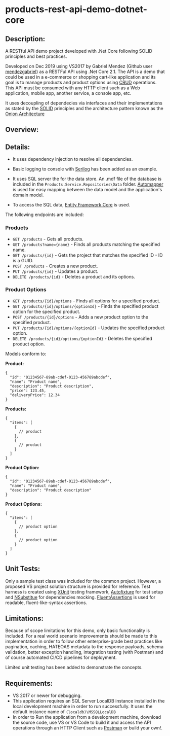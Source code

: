 # products-rest-api-demo-dotnet-core

## Description:
A RESTful API demo project developed with .Net Core following SOLID principles and best practices.

Developed on Dec 2019 using VS2017 by Gabriel Mendez (Github user [mendezgabriel](https://github.com/mendezgabriel)) as a RESTFul API using .Net Core 2.1. The API is a demo that could be used in a e-commerce or shopping cart-like application and its goal is to manage products and product options using [CRUD](https://en.wikipedia.org/wiki/Create,_read,_update_and_delete) operations. This API must be consumed with any HTTP client such as a Web application, mobile app, another service, a console app, etc. 

It uses decoupling of dependecies via interfaces and their implementations as stated by the [SOLID](https://en.wikipedia.org/wiki/SOLID) principles and the architecture pattern known as the [Onion Architecture](http://jeffreypalermo.com/blog/the-onion-architecture-part-1/)

## Overview:


## Details:
- It uses dependency injection to resolve all dependencies.

- Basic logging to console with [Serilog](https://github.com/serilog/serilog) has been added as an example.

- It uses SQL server the for the data store. An .mdf file of the database is included in the `Products.Service.Repositories\Data` folder. [Automapper](https://github.com/AutoMapper/AutoMapper) is used for easy mapping between the data model and the application's domain model.

- To access the SQL data, [Entity Framework Core](https://github.com/dotnet/efcore) is used.

The following endpoints are included:

### Products

* `GET /products` - Gets all products.
* `GET /products?name={name}` - Finds all products matching the specified name.
* `GET /products/{id}` - Gets the project that matches the specified ID - ID is a GUID.
* `POST /products` - Creates a new product.
* `PUT /products/{id}` - Updates a product.
* `DELETE /products/{id}` - Deletes a product and its options.

### Product Options

* `GET /products/{id}/options` - Finds all options for a specified product.
* `GET /products/{id}/options/{optionId}` - Finds the specified product option for the specified product.
* `POST /products/{id}/options` - Adds a new product option to the specified product.
* `PUT /products/{id}/options/{optionId}` - Updates the specified product option.
* `DELETE /products/{id}/options/{optionId}` - Deletes the specified product option.

Models conform to:

**Product:**
```
{
  "id": "01234567-89ab-cdef-0123-456789abcdef",
  "name": "Product name",
  "description": "Product description",
  "price": 123.45,
  "deliveryPrice": 12.34
}
```

**Products:**
```
{
  "items": [
    {
      // product
    },
    {
      // product
    }
  ]
}
```

**Product Option:**
```
{
  "id": "01234567-89ab-cdef-0123-456789abcdef",
  "name": "Product name",
  "description": "Product description"
}
```

**Product Options:**
```
{
  "items": [
    {
      // product option
    },
    {
      // product option
    }
  ]
}
```

## Unit Tests:
Only a sample test class was included for the common project. However, a proposed VS project solution structure is provided for reference. Test harness is created using [XUnit](https://xunit.net/) testing framework, [Autofixture](https://github.com/AutoFixture/AutoFixture) for test setup and [NSubstitue](https://github.com/nsubstitute/NSubstitute) for dependencies mocking. [FluentAssertions](https://github.com/fluentassertions/fluentassertions) is used for readable, fluent-like-syntax assertions.

## Limitations:
Because of scope limitations for this demo, only basic functionality is included. For a real world scenario improvements should be made to this implementation in order to follow other enterprise-grade best practices like pagination, caching, HATEOAS metadata to the response payloads, schema validation, better exception handling, integration testing (with Postman) and of course automated CI/CD pipelines for deployment.

Limited unit testing has been added to demonstrate the concepts.

## Requirements:
- VS 2017 or newer for debugging.
- This application requires an SQL Server LocalDB instance installed in the local development machine in order to run
successfully. It uses the default instance name of `(localdb)\MSSQLLocalDB`
- In order to Run the application from a development machine, download the source code, use VS or VS Code to build it and access the API operations through an HTTP Client such as [Postman](https://www.getpostman.com/) or build your own!.

